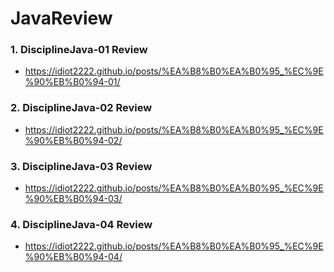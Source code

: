 # JavaReview
### 1. DisciplineJava-01 Review
 - https://idiot2222.github.io/posts/%EA%B8%B0%EA%B0%95_%EC%9E%90%EB%B0%94-01/

### 2. DisciplineJava-02 Review
 - https://idiot2222.github.io/posts/%EA%B8%B0%EA%B0%95_%EC%9E%90%EB%B0%94-02/
   
### 3. DisciplineJava-03 Review
 - https://idiot2222.github.io/posts/%EA%B8%B0%EA%B0%95_%EC%9E%90%EB%B0%94-03/

### 4. DisciplineJava-04 Review
 - https://idiot2222.github.io/posts/%EA%B8%B0%EA%B0%95_%EC%9E%90%EB%B0%94-04/
